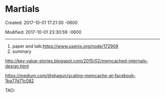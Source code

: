 # Martials

Created: 2017-10-01 17:21:30 -0600

Modified: 2017-10-01 23:30:59 -0600

---

1.  paper and talk:https://www.usenix.org/node/172909
2.  summary



<http://key-value-stories.blogspot.com/2015/02/memcached-internals-design.html>

<https://medium.com/@shagun/scaling-memcache-at-facebook-1ba77d71c082>





TAO:




